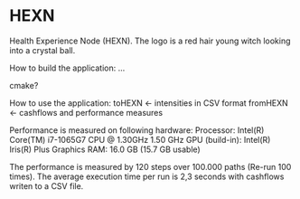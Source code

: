 # HEXN
Health Experience Node (HEXN). 
The logo is a red hair young witch looking into a crystal ball. 

How to build the application: ... 

cmake? 

How to use the application: 
toHEXN <- intensities in CSV format
fromHEXN <- cashflows and performance measures

Performance is measured on following hardware: 
Processor: Intel(R) Core(TM) i7-1065G7 CPU @ 1.30GHz   1.50 GHz
GPU (build-in): Intel(R) Iris(R) Plus Graphics
RAM: 16.0 GB (15.7 GB usable)

The performance is measured by 120 steps over 100.000 paths (Re-run 100 times). The average execution time per run is 2,3 seconds with cashflows writen to a CSV file. 
